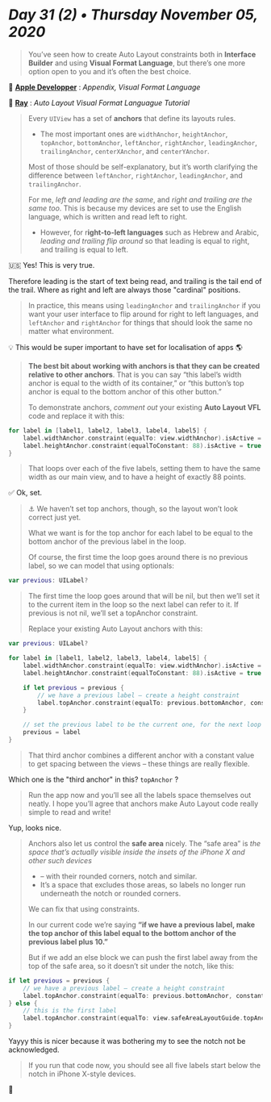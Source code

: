 # *Day 31 (2) • Thursday November 05, 2020*

>You’ve seen how to create Auto Layout constraints both in **Interface Builder** and using **Visual Format Language**, but there’s one more option open to you and it’s often the best choice.

:pushpin: [**Apple Developper**](https://developer.apple.com/library/archive/documentation/UserExperience/Conceptual/AutolayoutPG/VisualFormatLanguage.html) : *Appendix, Visual Format Language*

:pushpin: [**Ray**](https://www.raywenderlich.com/277-auto-layout-visual-format-language-tutorial) : *Auto Layout Visual Format Languague Tutorial*

>Every `UIView` has a set of **anchors** that define its layouts rules. 
>* The most important ones are `widthAnchor`, `heightAnchor`, `topAnchor`, `bottomAnchor`, `leftAnchor`, `rightAnchor`, `leadingAnchor`, `trailingAnchor`, `centerXAnchor`, and `centerYAnchor`.
>
>Most of those should be self-explanatory, but it’s worth clarifying the difference between `leftAnchor`, `rightAnchor`, `leadingAnchor`, and `trailingAnchor`. 
>
>For me, _left and leading are the same_, and _right and trailing are the same too_. This is because my devices are set to use the English language, which is written and read left to right. 
>* However, for r**ight-to-left languages** such as Hebrew and Arabic, _leading and trailing flip around_ so that leading is equal to right, and trailing is equal to left.

:us: Yes! This is very true.

Therefore leading is the start of text being read, and trailing is the tail end of the trail. Where as right and left are always those "cardinal" positions.

>In practice, this means using `leadingAnchor` and `trailingAnchor` if you want your user interface to flip around for right to left languages, and `leftAnchor` and `rightAnchor` for things that should look the same no matter what environment.

:bulb: This would be super important to have set for localisation of apps :earth_americas:

>**The best bit about working with anchors is that they can be created relative to other anchors**. That is you can say “this label’s width anchor is equal to the width of its container,” or “this button’s top anchor is equal to the bottom anchor of this other button.”
>
>To demonstrate anchors, _comment out_ your existing **Auto Layout VFL** code and replace it with this:

```swift
for label in [label1, label2, label3, label4, label5] {
    label.widthAnchor.constraint(equalTo: view.widthAnchor).isActive = true
    label.heightAnchor.constraint(equalToConstant: 88).isActive = true
}
```

>That loops over each of the five labels, setting them to have the same width as our main view, and to have a height of exactly 88 points.

:white_check_mark: Ok, set.

> :anchor: We haven’t set top anchors, though, so the layout won’t look correct just yet. 
>
>What we want is for the top anchor for each label to be equal to the bottom anchor of the previous label in the loop. 
>
>Of course, the first time the loop goes around there is no previous label, so we can model that using optionals:

```swift
var previous: UILabel?
```

>The first time the loop goes around that will be nil, but then we’ll set it to the current item in the loop so the next label can refer to it. If previous is not nil, we’ll set a topAnchor constraint.
>
>Replace your existing Auto Layout anchors with this:

```swift
var previous: UILabel?

for label in [label1, label2, label3, label4, label5] {
    label.widthAnchor.constraint(equalTo: view.widthAnchor).isActive = true
    label.heightAnchor.constraint(equalToConstant: 88).isActive = true

    if let previous = previous {
        // we have a previous label – create a height constraint
        label.topAnchor.constraint(equalTo: previous.bottomAnchor, constant: 10).isActive = true
    }

    // set the previous label to be the current one, for the next loop iteration
    previous = label
}
```

>That third anchor combines a different anchor with a constant value to get spacing between the views – these things are really flexible.

Which one is the "third anchor" in this? `topAnchor` ?

>Run the app now and you’ll see all the labels space themselves out neatly. I hope you’ll agree that anchors make Auto Layout code really simple to read and write!

Yup, looks nice.

>Anchors also let us control the **safe area** nicely. The “safe area” is _the space that’s actually visible inside the insets of the iPhone X and other such devices_ 
>* – with their rounded corners, notch and similar. 
>* It’s a space that excludes those areas, so labels no longer run underneath the notch or rounded corners.
>
>We can fix that using constraints. 
>
>In our current code we’re saying **“if we have a previous label, make the top anchor of this label equal to the bottom anchor of the previous label plus 10.”** 
>
>But if we add an else block we can push the first label away from the top of the safe area, so it doesn’t sit under the notch, like this:

```swift
if let previous = previous {
    // we have a previous label – create a height constraint
    label.topAnchor.constraint(equalTo: previous.bottomAnchor, constant: 10).isActive = true
} else {
    // this is the first label
    label.topAnchor.constraint(equalTo: view.safeAreaLayoutGuide.topAnchor, constant: 0).isActive = true
}
```

Yayyy this is nicer because it was bothering my to see the notch not be acknowledged.

>If you run that code now, you should see all five labels start below the notch in iPhone X-style devices.

:tada: